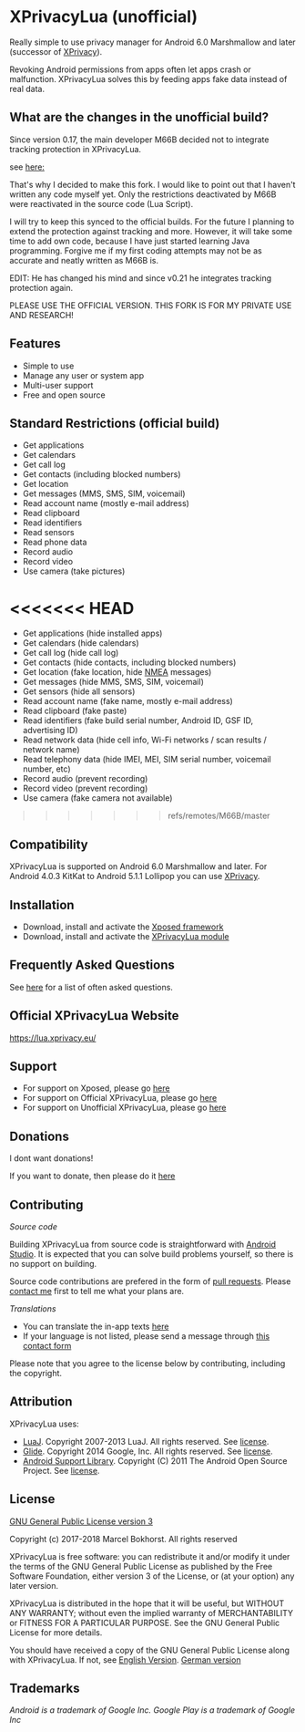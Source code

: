 XPrivacyLua (unofficial)
========================


Really simple to use privacy manager for Android 6.0 Marshmallow and later (successor of [XPrivacy](https://forum.xda-developers.com/xposed/modules/xprivacy-ultimate-android-privacy-app-t2320783"]XPrivacy[/URL])).

Revoking Android permissions from apps often let apps crash or malfunction.
XPrivacyLua solves this by feeding apps fake data instead of real data.


What are the changes in the unofficial build? 
---------------------------------------------

Since version 0.17, the main developer M66B decided not to integrate tracking protection in XPrivacyLua.

see [here:](https://forum.xda-developers.com/showpost.php?p=75160338&postcount=301)

That's why I decided to make this fork. I would like to point out that I haven't written any code myself yet. 
Only the restrictions deactivated by M66B were reactivated in the source code (Lua Script).

I will try to keep this synced to the official builds. For the future I planning to extend the protection against tracking and more. 
However, it will take some time to add own code, because I have just started learning Java programming.
Forgive me if my first coding attempts may not be as accurate and neatly written as M66B is.


EDIT: He has changed his mind and since v0.21 he integrates tracking protection again.

PLEASE USE THE OFFICIAL VERSION. THIS FORK IS FOR MY PRIVATE USE AND RESEARCH!


Features
--------

* Simple to use
* Manage any user or system app
* Multi-user support
* Free and open source

Standard Restrictions (official build)
--------------------------------------

* Get applications
* Get calendars
* Get call log
* Get contacts (including blocked numbers)
* Get location
* Get messages (MMS, SMS, SIM, voicemail)
* Read account name (mostly e-mail address)
* Read clipboard
* Read identifiers
* Read sensors
* Read phone data
* Record audio
* Record video
* Use camera (take pictures)

<<<<<<< HEAD
=======
* Get applications (hide installed apps)
* Get calendars (hide calendars)
* Get call log (hide call log)
* Get contacts (hide contacts, including blocked numbers)
* Get location (fake location, hide [NMEA](https://en.wikipedia.org/wiki/NMEA_0183) messages)
* Get messages (hide MMS, SMS, SIM, voicemail)
* Get sensors (hide all sensors)
* Read account name (fake name, mostly e-mail address)
* Read clipboard (fake paste)
* Read identifiers (fake build serial number, Android ID, GSF ID, advertising ID)
* Read network data (hide cell info, Wi-Fi networks / scan results / network name)
* Read telephony data (hide IMEI, MEI, SIM serial number, voicemail number, etc)
* Record audio (prevent recording)
* Record video (prevent recording)
* Use camera (fake camera not available)
>>>>>>> refs/remotes/M66B/master

Compatibility
-------------

XPrivacyLua is supported on Android 6.0 Marshmallow and later.
For Android 4.0.3 KitKat to Android 5.1.1 Lollipop you can use [XPrivacy](https://github.com/M66B/XPrivacy/blob/master/README.md).

Installation
------------

* Download, install and activate the [Xposed framework](http://forum.xda-developers.com/xposed)
* Download, install and activate the [XPrivacyLua module](https://github.com/EinsteinXXL/XPrivacyLua/tree/master/binary)

Frequently Asked Questions
--------------------------

See [here](https://github.com/EinsteinXXL/XPrivacyLua/blob/master/FAQ.md) for a list of often asked questions.


Official XPrivacyLua Website
----------------------------

https://lua.xprivacy.eu/


Support
-------

* For support on Xposed, please go [here](http://forum.xda-developers.com/xposed)
* For support on Official XPrivacyLua, please go [here](https://forum.xda-developers.com/xposed/modules/xprivacylua6-0-android-privacy-manager-t3730663)
* For support on Unofficial XPrivacyLua, please go [here](https://forum.xda-developers.com/xposed/modules/unofficial-xprivacylua-mod-android-t3734672)

Donations
---------

I dont want donations!

If you want to donate, then please do it [here](https://lua.xprivacy.eu/)


Contributing
------------

*Source code*

Building XPrivacyLua from source code is straightforward with [Android Studio](http://developer.android.com/sdk/).
It is expected that you can solve build problems yourself, so there is no support on building.

Source code contributions are prefered in the form of [pull requests](https://help.github.com/articles/creating-a-pull-request/).
Please [contact me](https://contact.faircode.eu/) first to tell me what your plans are.

*Translations*

* You can translate the in-app texts [here](https://crowdin.com/project/xprivacylua/)
* If your language is not listed, please send a message through [this contact form](https://contact.faircode.eu/)

Please note that you agree to the license below by contributing, including the copyright.

Attribution
-----------

XPrivacyLua uses:

* [LuaJ](https://sourceforge.net/projects/luaj/). Copyright 2007-2013 LuaJ. All rights reserved. See [license](http://luaj.sourceforge.net/license.txt).
* [Glide](https://bumptech.github.io/glide/). Copyright 2014 Google, Inc. All rights reserved. See [license](https://raw.githubusercontent.com/bumptech/glide/master/LICENSE).
* [Android Support Library](https://developer.android.com/tools/support-library/). Copyright (C) 2011 The Android Open Source Project. See [license](https://android.googlesource.com/platform/frameworks/support/+/master/LICENSE.txt).

License
-------

[GNU General Public License version 3](https://www.gnu.org/licenses/gpl.txt)

Copyright (c) 2017-2018 Marcel Bokhorst. All rights reserved

XPrivacyLua is free software: you can redistribute it and/or modify
it under the terms of the GNU General Public License as published by
the Free Software Foundation, either version 3 of the License, or
(at your option) any later version.

XPrivacyLua is distributed in the hope that it will be useful,
but WITHOUT ANY WARRANTY; without even the implied warranty of
MERCHANTABILITY or FITNESS FOR A PARTICULAR PURPOSE.  See the
GNU General Public License for more details.

You should have received a copy of the GNU General Public License
along with XPrivacyLua. If not, see [English Version](https://www.gnu.org/licenses/). [German version](http://www.gnu.de/documents/gpl.de.html)
									
									
Trademarks
----------

*Android is a trademark of Google Inc. Google Play is a trademark of Google Inc*
